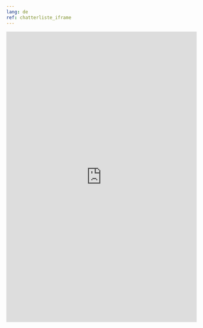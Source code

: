 ```yaml
---
lang: de
ref: chatterliste_iframe
---
```

<iframe src="https://old.denog.de/info/chatlist-raw.php" width="100%" height="768" frameborder="0" scrolling="yes" marginheight="0" marginwidth="0" name="Chatterliste" title="DENOG Chatterliste">
  <!-- Textalternativen werden nicht unterstützt -->
</iframe>
